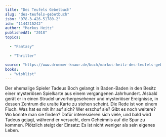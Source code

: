 ```yaml
---
title: "Des Teufels Gebetbuch"
slug: "des-teufels-gebetbuch"
isbn: "978-3-426-51780-2"
idn: "1144215242"
author: "Markus Heitz"
publishedAt: "2018"
topics:
  
  - "Fantasy"
    
  - "Thriller"
    
source: "https://www.droemer-knaur.de/buch/markus-heitz-des-teufels-gebetbuch-9783426517802"
books: 
  - "wishlist"
---
```

Der ehemalige Spieler Tadeus Boch gelangt in Baden-Baden in den Besitz einer 
mysteriösen Spielkarte aus einem vergangenen Jahrhundert. Alsbald gerät er in 
einen Strudel unvorhergesehener und mysteriöser Ereignisse, in dessen Zentrum 
die uralte Karte zu stehen scheint. Die Rede ist von einem Fluch. Was hat es 
mit ihr auf sich? Wer erschuf sie? Gibt es noch weitere? Wo könnte man sie 
finden? Dafür interessieren sich viele, und bald wird Tadeus gejagt, während 
er versucht, dem Geheimnis auf die Spur zu kommen. Plötzlich steigt der 
Einsatz: Es ist nicht weniger als sein eigenes Leben.